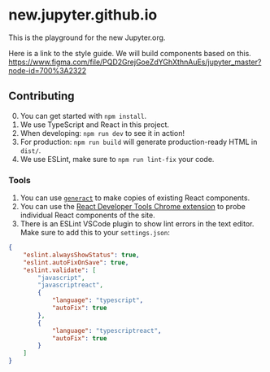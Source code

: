 # new.jupyter.github.io
This is the playground for the new Jupyter.org.

Here is a link to the style guide. We will build components based on this.
https://www.figma.com/file/PQD2GrejGoeZdYGhXthnAuEs/jupyter_master?node-id=700%3A2322

## Contributing
0. You can get started with `npm install`.
1. We use TypeScript and React in this project.
2. When developing: `npm run dev` to see it in action!
3. For production: `npm run build` will generate production-ready HTML in `dist/`.
4. We use ESLint, make sure to `npm run lint-fix` your code.

### Tools
1. You can use [`generact`](https://github.com/diegohaz/generact) to make copies of existing React components.
2. You can use the [React Developer Tools Chrome extension](https://chrome.google.com/webstore/detail/react-developer-tools/fmkadmapgofadopljbjfkapdkoienihi?hl=en) to probe individual React components of the site.
3. There is an ESLint VSCode plugin to show lint errors in the text editor. Make sure to add this to your `settings.json`:
```json
{
    "eslint.alwaysShowStatus": true,
    "eslint.autoFixOnSave": true,
    "eslint.validate": [
        "javascript",
        "javascriptreact",
        {
            "language": "typescript",
            "autoFix": true
        },
        {
            "language": "typescriptreact",
            "autoFix": true
        }
    ]
}
```
